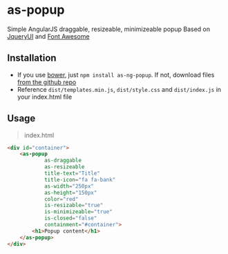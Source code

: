 # as-popup
Simple AngularJS draggable, resizeable, minimizeable popup
Based on [JqueryUI](https://jqueryui.com/) and [Font Awesome](https://fortawesome.github.io/Font-Awesome/)

## Installation
  - If you use [bower](http://bower.io/), just `npm install as-ng-popup`. If not, download files [from the github repo](https://github.com/alexandr-sizemov/as-popup)
  - Reference `dist/templates.min.js`, `dist/style.css` and `dist/index.js` in your index.html file

## Usage

> index.html

```html
<div id="container">
	<as-popup 
	        as-draggable
	        as-resizeable
	        title-text="Title"
	        title-icon="fa fa-bank"
	        as-width="250px"
	        as-height="150px"
	        color="red"
	        is-resizable="true"
	        is-minimizeable="true"
	        is-closed="false"
	        containment="#container">
		<h1>Popup content</h1>
	</as-popup>
</div>
```
